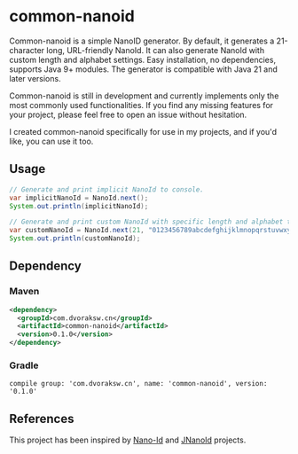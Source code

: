 # common-nanoid

Common-nanoid is a simple NanoID generator. By default, it generates a 21-character long, URL-friendly NanoId. It can
also generate NanoId with custom length and alphabet settings. Easy installation, no dependencies, supports Java 9+
modules. The generator is compatible with Java 21 and later versions.

Common-nanoid is still in development and currently implements only the most commonly used functionalities. If you
find any missing features for your project, please feel free to open an issue without hesitation.

I created common-nanoid specifically for use in my projects, and if you'd like, you can use it too.

## Usage

```java
// Generate and print implicit NanoId to console.
var implicitNanoId = NanoId.next();
System.out.println(implicitNanoId);

// Generate and print custom NanoId with specific length and alphabet to console.
var customNanoId = NanoId.next(21, "0123456789abcdefghijklmnopqrstuvwxyzABCDEFGHIJKLMNOPQRSTUVWXYZ-_");
System.out.println(customNanoId);
```

## Dependency

### Maven

```xml
<dependency>
  <groupId>com.dvoraksw.cn</groupId>
  <artifactId>common-nanoid</artifactId>
  <version>0.1.0</version>
</dependency>
```

### Gradle

```
compile group: 'com.dvoraksw.cn', name: 'common-nanoid', version: '0.1.0'
```

## References

This project has been inspired by [Nano-Id](https://github.com/zelark/nano-id)
and [JNanoId](https://github.com/aventrix/jnanoid) projects. 